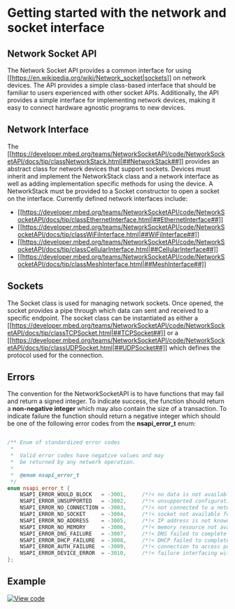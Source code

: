 # Getting started with the network and socket interface

## Network Socket API

The Network Socket API provides a common interface for using [[https://en.wikipedia.org/wiki/Network_socket|sockets]] on network devices. The API provides a simple class-based interface that should be familiar to users experienced with other socket APIs. Additionally, the API provides a simple interface for implementing network devices, making it easy to connect hardware agnostic programs to new devices.

## Network Interface 

The [[https://developer.mbed.org/teams/NetworkSocketAPI/code/NetworkSocketAPI/docs/tip/classNetworkStack.html|##NetworkStack##]] provides an abstract class for network devices that support sockets. Devices must inherit and implement the NetworkStack class and a network interface as well as adding implementation specific methods for using the device. A NetworkStack must be provided to a Socket constructor to open a socket on the interface. Currently defined network interfaces include:

* [[https://developer.mbed.org/teams/NetworkSocketAPI/code/NetworkSocketAPI/docs/tip/classEthernetInterface.html|##EthernetInterface##]]
* [[https://developer.mbed.org/teams/NetworkSocketAPI/code/NetworkSocketAPI/docs/tip/classWiFiInterface.html|##WiFiInterface##]]
* [[https://developer.mbed.org/teams/NetworkSocketAPI/code/NetworkSocketAPI/docs/tip/classCellularInterface.html|##CellularInterface##]]
* [[https://developer.mbed.org/teams/NetworkSocketAPI/code/NetworkSocketAPI/docs/tip/classMeshInterface.html|##MeshInterface##]]


## Sockets

The Socket class is used for managing network sockets. Once opened, the socket provides a pipe through which data can sent and received to a specific endpoint. The socket class can be instantiated as either a [[https://developer.mbed.org/teams/NetworkSocketAPI/code/NetworkSocketAPI/docs/tip/classTCPSocket.html|##TCPSocket##]] or a [[https://developer.mbed.org/teams/NetworkSocketAPI/code/NetworkSocketAPI/docs/tip/classUDPSocket.html|##UDPSocket##]] which defines the protocol used for the connection.

## Errors 

The convention for the NetworkSocketAPI is to have functions that may fail and return a signed integer. To indicate success, the function should return a **non-negative integer** which may also contain the size of a transaction. To indicate failure the function should return a negative integer which should be one of the following error codes from the **nsapi_error_t** enum:

```cpp

/** Enum of standardized error codes 
 *
 *  Valid error codes have negative values and may
 *  be returned by any network operation.
 *
 *  @enum nsapi_error_t
 */
enum nsapi_error_t {
    NSAPI_ERROR_WOULD_BLOCK   = -3001,     /*!< no data is not available but call is non-blocking */
    NSAPI_ERROR_UNSUPPORTED   = -3002,     /*!< unsupported configuration */
    NSAPI_ERROR_NO_CONNECTION = -3003,     /*!< not connected to a network */
    NSAPI_ERROR_NO_SOCKET     = -3004,     /*!< socket not available for use */
    NSAPI_ERROR_NO_ADDRESS    = -3005,     /*!< IP address is not known */
    NSAPI_ERROR_NO_MEMORY     = -3006,     /*!< memory resource not available */
    NSAPI_ERROR_DNS_FAILURE   = -3007,     /*!< DNS failed to complete successfully */
    NSAPI_ERROR_DHCP_FAILURE  = -3008,     /*!< DHCP failed to complete successfully */
    NSAPI_ERROR_AUTH_FAILURE  = -3009,     /*!< connection to access point failed */
    NSAPI_ERROR_DEVICE_ERROR  = -3010,     /*!< failure interfacing with the network processor */
};
```

## Example 

[![View code](https://www.mbed.com/embed/?url=https://github.com/iriark01/testing_docs_tools)](https://github.com/iriark01/testing_docs_tools/blob/master/samples/HelloLWIPInterface/HelloLWIPInterface.cpp)
